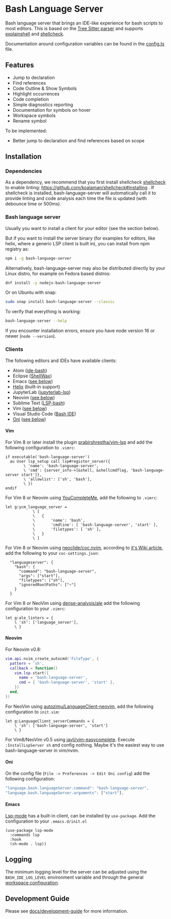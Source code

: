 # Bash Language Server

Bash language server that brings an IDE-like experience for bash scripts to most editors. This is based on the [Tree Sitter parser][tree-sitter-bash] and supports [explainshell][explainshell] and [shellcheck][shellcheck].

Documentation around configuration variables can be found in the [config.ts](https://github.com/bash-lsp/bash-language-server/blob/main/server/src/config.ts) file.

## Features

- Jump to declaration
- Find references
- Code Outline & Show Symbols
- Highlight occurrences
- Code completion
- Simple diagnostics reporting
- Documentation for symbols on hover
- Workspace symbols
- Rename symbol

To be implemented:

- Better jump to declaration and find references based on scope

## Installation

### Dependencies

As a dependency, we recommend that you first install shellcheck [shellcheck][shellcheck] to enable linting: https://github.com/koalaman/shellcheck#installing . If shellcheck is installed, bash-language-server will automatically call it to provide linting and code analysis each time the file is updated (with debounce time or 500ms).

### Bash language server

Usually you want to install a client for your editor (see the section below).

But if you want to install the server binary (for examples for editors, like helix, where a generic LSP client is built in), you can install from npm registry as:

```bash
npm i -g bash-language-server
```

Alternatively, bash-language-server may also be distributed directly by your Linux distro, for example on Fedora based distros:

```bash
dnf install -y nodejs-bash-language-server
```

Or on Ubuntu with snap:

```bash
sudo snap install bash-language-server --classic
```

To verify that everything is working:

```bash
bash-language-server --help
```

If you encounter installation errors, ensure you have node version 16 or newer (`node --version`).

### Clients

The following editors and IDEs have available clients:

- Atom ([ide-bash][ide-bash])
- Eclipse ([ShellWax](https://marketplace.eclipse.org/content/shellwax))
- Emacs ([see below](#emacs))
- [Helix](https://helix-editor.com/) (built-in support)
- JupyterLab ([jupyterlab-lsp][jupyterlab-lsp])
- Neovim ([see below](#neovim))
- Sublime Text ([LSP-bash][sublime-text-lsp])
- Vim ([see below](#vim))
- Visual Studio Code ([Bash IDE][vscode-marketplace])
- [Oni](https://github.com/onivim/oni) ([see below](#oni))

#### Vim

For Vim 8 or later install the plugin [prabirshrestha/vim-lsp][vim-lsp] and add the following configuration to `.vimrc`:

```vim
if executable('bash-language-server')
  au User lsp_setup call lsp#register_server({
        \ 'name': 'bash-language-server',
        \ 'cmd': {server_info->[&shell, &shellcmdflag, 'bash-language-server start']},
        \ 'allowlist': ['sh', 'bash'],
        \ })
endif
```

For Vim 8 or Neovim using [YouCompleteMe](https://github.com/ycm-core/YouCompleteMe), add the following to `.vimrc`:

```vim
let g:ycm_language_server =
            \ [
            \   {
            \       'name': 'bash',
            \       'cmdline': [ 'bash-language-server', 'start' ],
            \       'filetypes': [ 'sh' ],
            \   }
            \ ]
```

For Vim 8 or Neovim using [neoclide/coc.nvim][coc.nvim], according to [it's Wiki article](https://github.com/neoclide/coc.nvim/wiki/Language-servers#bash), add the following to your `coc-settings.json`:

```jsonc
  "languageserver": {
    "bash": {
      "command": "bash-language-server",
      "args": ["start"],
      "filetypes": ["sh"],
      "ignoredRootPaths": ["~"]
    }
  }
```

For Vim 8 or NeoVim using [dense-analysis/ale][vim-ale] add the following
configuration to your `.vimrc`:

```vim
let g:ale_linters = {
    \ 'sh': ['language_server'],
    \ }
```

#### Neovim

For Neovim v0.8:

```lua
vim.api.nvim_create_autocmd('FileType', {
  pattern = 'sh',
  callback = function()
    vim.lsp.start({
      name = 'bash-language-server',
      cmd = { 'bash-language-server', 'start' },
    })
  end,
})
```

For NeoVim using [autozimu/LanguageClient-neovim][languageclient-neovim], add the following configuration to
`init.vim`:

```vim
let g:LanguageClient_serverCommands = {
    \ 'sh': ['bash-language-server', 'start']
    \ }
```

For Vim8/NeoVim v0.5 using [jayli/vim-easycomplete](https://github.com/jayli/vim-easycomplete). Execute `:InstallLspServer sh` and config nothing. Maybe it's the easiest way to use bash-language-server in vim/nvim.

#### Oni

On the config file (`File -> Preferences -> Edit Oni config`) add the following configuration:

```javascript
"language.bash.languageServer.command": "bash-language-server",
"language.bash.languageServer.arguments": ["start"],
```

#### Emacs

[Lsp-mode](https://github.com/emacs-lsp/lsp-mode) has a built-in client, can be installed by `use-package`.
Add the configuration to your `.emacs.d/init.el`

```emacs-lisp
(use-package lsp-mode
  :commands lsp
  :hook
  (sh-mode . lsp))
```

## Logging

The minimum logging level for the server can be adjusted using the `BASH_IDE_LOG_LEVEL` environment variable
and through the general [workspace configuration](https://github.com/bash-lsp/bash-language-server/blob/main/server/src/config.ts).

## Development Guide

Please see [docs/development-guide][dev-guide] for more information.

[tree-sitter]: https://github.com/tree-sitter/tree-sitter
[tree-sitter-bash]: https://github.com/tree-sitter/tree-sitter-bash
[vscode-marketplace]: https://marketplace.visualstudio.com/items?itemName=mads-hartmann.bash-ide-vscode
[dev-guide]: https://github.com/bash-lsp/bash-language-server/blob/master/docs/development-guide.md
[ide-bash]: https://atom.io/packages/ide-bash
[sublime-text-lsp]: https://packagecontrol.io/packages/LSP-bash
[explainshell]: https://explainshell.com/
[shellcheck]: https://www.shellcheck.net/
[languageclient-neovim]: https://github.com/autozimu/LanguageClient-neovim
[nvim-lspconfig]: https://github.com/neovim/nvim-lspconfig
[vim-lsp]: https://github.com/prabirshrestha/vim-lsp
[vim-ale]: https://github.com/dense-analysis/ale
[coc.nvim]: https://github.com/neoclide/coc.nvim
[jupyterlab-lsp]: https://github.com/krassowski/jupyterlab-lsp
